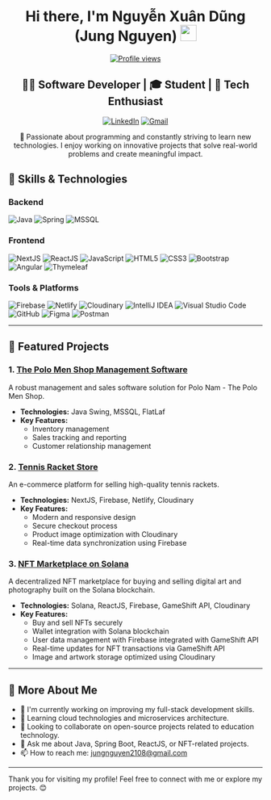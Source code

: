 <div align="center">

# Hi there, I'm Nguyễn Xuân Dũng (Jung Nguyen) <img src="https://github.com/zoeyfrisart/zoeyfrisart/blob/main/meow_wave_peak.png" height="32"/>
[![Profile views](https://komarev.com/ghpvc/?username=leonx04&label=Profile%20views&color=0e75b6&style=flat)](https://github.com/leonx04/)
## 👨‍💻 Software Developer | 🎓 Student | 🚀 Tech Enthusiast

[![LinkedIn](https://img.shields.io/badge/LinkedIn-%230077B5.svg?&style=for-the-badge&logo=linkedin&logoColor=white)](https://www.linkedin.com/in/jung-nguyen-xuan/)
[![Gmail](https://img.shields.io/badge/Gmail-%23D14836.svg?&style=for-the-badge&logo=gmail&logoColor=white)](mailto:jungnguyen2108@gmail.com)

🌟 Passionate about programming and constantly striving to learn new technologies. I enjoy working on innovative projects that solve real-world problems and create meaningful impact.

</div>

## 🔧 Skills & Technologies

### Backend
![Java](https://img.shields.io/badge/Java-%23ED8B00.svg?style=for-the-badge&logo=java&logoColor=white)
![Spring](https://img.shields.io/badge/Spring-%236DB33F.svg?style=for-the-badge&logo=spring&logoColor=white)
![MSSQL](https://img.shields.io/badge/MSSQL-CC2927?style=for-the-badge&logo=microsoft-sql-server&logoColor=white)

### Frontend
![NextJS](https://img.shields.io/badge/NextJS-black?style=for-the-badge&logo=next.js&logoColor=white)
![ReactJS](https://img.shields.io/badge/React-%2320232a.svg?style=for-the-badge&logo=react&logoColor=%2361DAFB)
![JavaScript](https://img.shields.io/badge/JavaScript-%23323330.svg?style=for-the-badge&logo=javascript&logoColor=%23F7DF1E)
![HTML5](https://img.shields.io/badge/HTML5-%23E34F26.svg?style=for-the-badge&logo=html5&logoColor=white)
![CSS3](https://img.shields.io/badge/CSS3-%231572B6.svg?style=for-the-badge&logo=css3&logoColor=white)
![Bootstrap](https://img.shields.io/badge/Bootstrap-%23563D7C.svg?style=for-the-badge&logo=bootstrap&logoColor=white)
![Angular](https://img.shields.io/badge/Angular-%23E23237.svg?style=for-the-badge&logo=angular&logoColor=white)
![Thymeleaf](https://img.shields.io/badge/Thymeleaf-%23005C0F.svg?style=for-the-badge&logo=Thymeleaf&logoColor=white)

### Tools & Platforms
![Firebase](https://img.shields.io/badge/Firebase-%23039BE5.svg?style=for-the-badge&logo=firebase)
![Netlify](https://img.shields.io/badge/Netlify-%23000000.svg?style=for-the-badge&logo=netlify&logoColor=#00C7B7)
![Cloudinary](https://img.shields.io/badge/Cloudinary-%23323330.svg?style=for-the-badge&logo=cloudinary&logoColor=white)
![IntelliJ IDEA](https://img.shields.io/badge/IntelliJ%20IDEA-000000.svg?style=for-the-badge&logo=intellij-idea&logoColor=white)
![Visual Studio Code](https://img.shields.io/badge/VS%20Code-0078d7.svg?style=for-the-badge&logo=visual-studio-code&logoColor=white)
![GitHub](https://img.shields.io/badge/GitHub-%23121011.svg?style=for-the-badge&logo=github&logoColor=white)
![Figma](https://img.shields.io/badge/Figma-%23F24E1E.svg?style=for-the-badge&logo=figma&logoColor=white)
![Postman](https://img.shields.io/badge/Postman-FF6C37?style=for-the-badge&logo=postman&logoColor=white)

---

## 🚀 Featured Projects

### 1. [The Polo Men Shop Management Software](https://github.com/leonx04/ThePoloManShop)
A robust management and sales software solution for Polo Nam - The Polo Men Shop.
- **Technologies:** Java Swing, MSSQL, FlatLaf
- **Key Features:**
  - Inventory management
  - Sales tracking and reporting
  - Customer relationship management

### 2. [Tennis Racket Store](https://jnx-store.netlify.app/)
An e-commerce platform for selling high-quality tennis rackets.
- **Technologies:** NextJS, Firebase, Netlify, Cloudinary
- **Key Features:**
  - Modern and responsive design
  - Secure checkout process
  - Product image optimization with Cloudinary
  - Real-time data synchronization using Firebase

### 3. [NFT Marketplace on Solana](https://market-nft-solana-updm-11.netlify.app/)
A decentralized NFT marketplace for buying and selling digital art and photography built on the Solana blockchain.
- **Technologies:** Solana, ReactJS, Firebase, GameShift API, Cloudinary
- **Key Features:**
  - Buy and sell NFTs securely
  - Wallet integration with Solana blockchain
  - User data management with Firebase integrated with GameShift API
  - Real-time updates for NFT transactions via GameShift API
  - Image and artwork storage optimized using Cloudinary

---

## 🌟 More About Me

- 🔭 I'm currently working on improving my full-stack development skills.
- 🌱 Learning cloud technologies and microservices architecture.
- 👯 Looking to collaborate on open-source projects related to education technology.
- 💬 Ask me about Java, Spring Boot, ReactJS, or NFT-related projects.
- 📫 How to reach me: [jungnguyen2108@gmail.com](mailto:jungnguyen2108@gmail.com)

---

Thank you for visiting my profile! Feel free to connect with me or explore my projects. 😊

